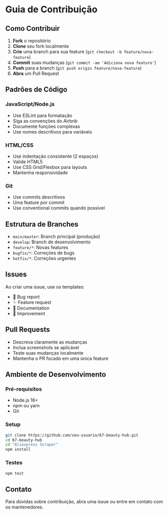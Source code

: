 # Guia de Contribuição

## Como Contribuir

1. **Fork** o repositório
2. **Clone** seu fork localmente
3. **Crie** uma branch para sua feature (`git checkout -b feature/nova-feature`)
4. **Commit** suas mudanças (`git commit -am 'Adiciona nova feature'`)
5. **Push** para a branch (`git push origin feature/nova-feature`)
6. **Abra** um Pull Request

## Padrões de Código

### JavaScript/Node.js
- Use ESLint para formatação
- Siga as convenções do Airbnb
- Documente funções complexas
- Use nomes descritivos para variáveis

### HTML/CSS
- Use indentação consistente (2 espaços)
- Valide HTML5
- Use CSS Grid/Flexbox para layouts
- Mantenha responsividade

### Git
- Use commits descritivos
- Uma feature por commit
- Use conventional commits quando possível

## Estrutura de Branches

- `main/master`: Branch principal (produção)
- `develop`: Branch de desenvolvimento
- `feature/*`: Novas features
- `bugfix/*`: Correções de bugs
- `hotfix/*`: Correções urgentes

## Issues

Ao criar uma issue, use os templates:
- 🐛 Bug report
- ✨ Feature request
- 📝 Documentation
- 🔧 Improvement

## Pull Requests

- Descreva claramente as mudanças
- Inclua screenshots se aplicável
- Teste suas mudanças localmente
- Mantenha o PR focado em uma única feature

## Ambiente de Desenvolvimento

### Pré-requisitos
- Node.js 16+
- npm ou yarn
- Git

### Setup
```bash
git clone https://github.com/seu-usuario/67-beauty-hub.git
cd 67-beauty-hub
cd "Aliexpress Scraper"
npm install
```

### Testes
```bash
npm test
```

## Contato

Para dúvidas sobre contribuição, abra uma issue ou entre em contato com os mantenedores.
